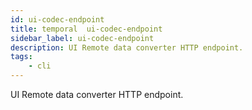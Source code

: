 ```yaml
---
id: ui-codec-endpoint
title: temporal  ui-codec-endpoint
sidebar_label: ui-codec-endpoint
description: UI Remote data converter HTTP endpoint.
tags:
    - cli
---
```


UI Remote data converter HTTP endpoint.
